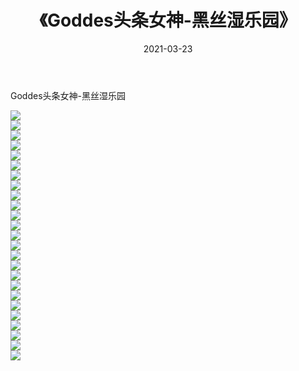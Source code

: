 ﻿---
layout: post
title:  《Goddes头条女神-黑丝湿乐园》
date:   2021-03-23
img: http://img.660000.xyz/Sharelink/网络美图/2021/Goddes头条女神-黑丝湿乐园/000.jpg
categories: [美女, 清纯, 唯美]
---

Goddes头条女神-黑丝湿乐园

  ![](http://img.660000.xyz/Sharelink/网络美图/2021/Goddes头条女神-黑丝湿乐园/001.jpg) <br> ![](http://img.660000.xyz/Sharelink/网络美图/2021/Goddes头条女神-黑丝湿乐园/002.jpg) <br> ![](http://img.660000.xyz/Sharelink/网络美图/2021/Goddes头条女神-黑丝湿乐园/003.jpg) <br> ![](http://img.660000.xyz/Sharelink/网络美图/2021/Goddes头条女神-黑丝湿乐园/004.jpg) <br> ![](http://img.660000.xyz/Sharelink/网络美图/2021/Goddes头条女神-黑丝湿乐园/005.jpg) <br> ![](http://img.660000.xyz/Sharelink/网络美图/2021/Goddes头条女神-黑丝湿乐园/006.jpg) <br> ![](http://img.660000.xyz/Sharelink/网络美图/2021/Goddes头条女神-黑丝湿乐园/007.jpg) <br> ![](http://img.660000.xyz/Sharelink/网络美图/2021/Goddes头条女神-黑丝湿乐园/008.jpg) <br> ![](http://img.660000.xyz/Sharelink/网络美图/2021/Goddes头条女神-黑丝湿乐园/009.jpg) <br> ![](http://img.660000.xyz/Sharelink/网络美图/2021/Goddes头条女神-黑丝湿乐园/010.jpg) <br> ![](http://img.660000.xyz/Sharelink/网络美图/2021/Goddes头条女神-黑丝湿乐园/011.jpg) <br> ![](http://img.660000.xyz/Sharelink/网络美图/2021/Goddes头条女神-黑丝湿乐园/012.jpg) <br> ![](http://img.660000.xyz/Sharelink/网络美图/2021/Goddes头条女神-黑丝湿乐园/013.jpg) <br> ![](http://img.660000.xyz/Sharelink/网络美图/2021/Goddes头条女神-黑丝湿乐园/014.jpg) <br> ![](http://img.660000.xyz/Sharelink/网络美图/2021/Goddes头条女神-黑丝湿乐园/015.jpg) <br> ![](http://img.660000.xyz/Sharelink/网络美图/2021/Goddes头条女神-黑丝湿乐园/016.jpg) <br> ![](http://img.660000.xyz/Sharelink/网络美图/2021/Goddes头条女神-黑丝湿乐园/017.jpg) <br> ![](http://img.660000.xyz/Sharelink/网络美图/2021/Goddes头条女神-黑丝湿乐园/018.jpg) <br> ![](http://img.660000.xyz/Sharelink/网络美图/2021/Goddes头条女神-黑丝湿乐园/019.jpg) <br> ![](http://img.660000.xyz/Sharelink/网络美图/2021/Goddes头条女神-黑丝湿乐园/020.jpg) <br> ![](http://img.660000.xyz/Sharelink/网络美图/2021/Goddes头条女神-黑丝湿乐园/021.jpg) <br> ![](http://img.660000.xyz/Sharelink/网络美图/2021/Goddes头条女神-黑丝湿乐园/022.jpg) <br> ![](http://img.660000.xyz/Sharelink/网络美图/2021/Goddes头条女神-黑丝湿乐园/023.jpg) <br> ![](http://img.660000.xyz/Sharelink/网络美图/2021/Goddes头条女神-黑丝湿乐园/024.jpg) <br> ![](http://img.660000.xyz/Sharelink/网络美图/2021/Goddes头条女神-黑丝湿乐园/025.jpg) <br>